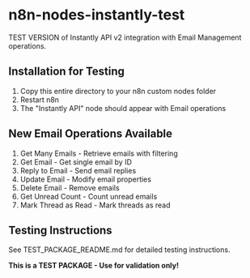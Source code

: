 # n8n-nodes-instantly-test

TEST VERSION of Instantly API v2 integration with Email Management operations.

## Installation for Testing

1. Copy this entire directory to your n8n custom nodes folder
2. Restart n8n
3. The "Instantly API" node should appear with Email operations

## New Email Operations Available

1. Get Many Emails - Retrieve emails with filtering
2. Get Email - Get single email by ID  
3. Reply to Email - Send email replies
4. Update Email - Modify email properties
5. Delete Email - Remove emails
6. Get Unread Count - Count unread emails
7. Mark Thread as Read - Mark threads as read

## Testing Instructions

See TEST_PACKAGE_README.md for detailed testing instructions.

**This is a TEST PACKAGE - Use for validation only!**
